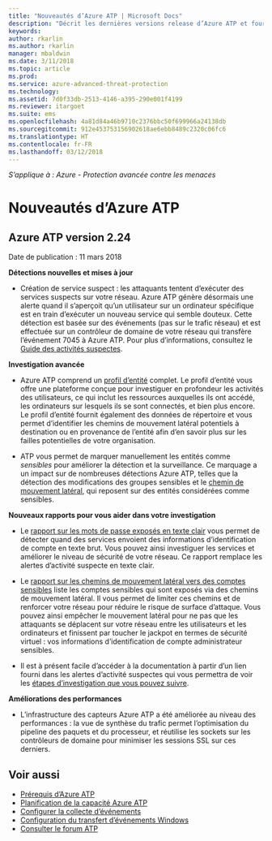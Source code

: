 ```yaml
---
title: "Nouveautés d’Azure ATP | Microsoft Docs"
description: "Décrit les dernières versions release d’Azure ATP et fournit des informations sur les nouveautés de chaque version."
keywords: 
author: rkarlin
ms.author: rkarlin
manager: mbaldwin
ms.date: 3/11/2018
ms.topic: article
ms.prod: 
ms.service: azure-advanced-threat-protection
ms.technology: 
ms.assetid: 7d0f33db-2513-4146-a395-290e001f4199
ms.reviewer: itargoet
ms.suite: ems
ms.openlocfilehash: 4a81d84a46b9710c2376bbc50f699966a24138db
ms.sourcegitcommit: 912e453753156902618ae6ebb8489c2320c06fc6
ms.translationtype: HT
ms.contentlocale: fr-FR
ms.lasthandoff: 03/12/2018
---
```

*S’applique à : Azure - Protection avancée contre les menaces*


# <a name="whats-new-in-azure-atp"></a>Nouveautés d’Azure ATP 

## <a name="azure-atp-release-224"></a>Azure ATP version 2.24

Date de publication : 11 mars 2018

**Détections nouvelles et mises à jour**
  - Création de service suspect : les attaquants tentent d’exécuter des services suspects sur votre réseau. Azure ATP génère désormais une alerte quand il s’aperçoit qu’un utilisateur sur un ordinateur spécifique est en train d’exécuter un nouveau service qui semble douteux. Cette détection est basée sur des événements (pas sur le trafic réseau) et est effectuée sur un contrôleur de domaine de votre réseau qui transfère l’événement 7045 à Azure ATP. Pour plus d’informations, consultez le [Guide des activités suspectes](suspicious-activity-guide.md).

**Investigation avancée**
  - Azure ATP comprend un [profil d’entité](entity-profiles.md) complet. Le profil d’entité vous offre une plateforme conçue pour investiguer en profondeur les activités des utilisateurs, ce qui inclut les ressources auxquelles ils ont accédé, les ordinateurs sur lesquels ils se sont connectés, et bien plus encore. Le profil d’entité fournit également des données de répertoire et vous permet d’identifier les chemins de mouvement latéral potentiels à destination ou en provenance de l’entité afin d’en savoir plus sur les failles potentielles de votre organisation.

  - ATP vous permet de marquer manuellement les entités comme *sensibles* pour améliorer la détection et la surveillance. Ce marquage a un impact sur de nombreuses détections Azure ATP, telles que la détection des modifications des groupes sensibles et le [chemin de mouvement latéral](use-case-lateral-movement-path.md), qui reposent sur des entités considérées comme sensibles.

**Nouveaux rapports pour vous aider dans votre investigation**
  - Le [rapport sur les mots de passe exposés en texte clair](reports.md) vous permet de détecter quand des services envoient des informations d’identification de compte en texte brut. Vous pouvez ainsi investiguer les services et améliorer le niveau de sécurité de votre réseau. Ce rapport remplace les alertes d’activité suspecte en texte clair.
  - Le [rapport sur les chemins de mouvement latéral vers des comptes sensibles](reports.md) liste les comptes sensibles qui sont exposés via des chemins de mouvement latéral. Il vous permet de limiter ces chemins et de renforcer votre réseau pour réduire le risque de surface d’attaque. Vous pouvez ainsi empêcher le mouvement latéral pour ne pas que les attaquants se déplacent sur votre réseau entre les utilisateurs et les ordinateurs et finissent par toucher le jackpot en termes de sécurité virtuel : vos informations d’identification de compte administrateur sensibles.

- Il est à présent facile d’accéder à la documentation à partir d’un lien fourni dans les alertes d’activité suspectes qui vous permettra de voir les [étapes d’investigation que vous pouvez suivre](suspicious-activity-guide.md). 

**Améliorations des performances**
 -  L’infrastructure des capteurs Azure ATP a été améliorée au niveau des performances : la vue de synthèse du trafic permet l’optimisation du pipeline des paquets et du processeur, et réutilise les sockets sur les contrôleurs de domaine pour minimiser les sessions SSL sur ces derniers.

## <a name="see-also"></a>Voir aussi
- [Prérequis d’Azure ATP](atp-prerequisites.md)
- [Planification de la capacité Azure ATP](atp-capacity-planning.md)
- [Configurer la collecte d’événements](configure-event-collection.md)
- [Configuration du transfert d’événements Windows](configure-event-forwarding.md#configuring-windows-event-forwarding)
- [Consulter le forum ATP](https://aka.ms/azureatpcommunity)